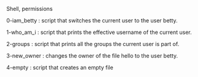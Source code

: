 Shell, permissions

0-iam_betty : script that switches the current user to the user betty.

1-who_am_i : script that prints the effective username of the current user.

2-groups : script that prints all the groups the current user is part of.

3-new_owner : changes the owner of the file hello to the user betty.

4-empty : script that creates an empty file
